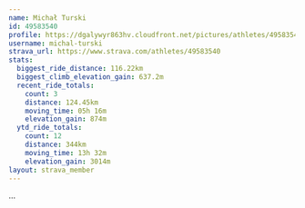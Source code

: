 ```yaml
---
name: Michał Turski
id: 49583540
profile: https://dgalywyr863hv.cloudfront.net/pictures/athletes/49583540/14729338/1/large.jpg
username: michal-turski
strava_url: https://www.strava.com/athletes/49583540
stats:
  biggest_ride_distance: 116.22km
  biggest_climb_elevation_gain: 637.2m
  recent_ride_totals:
    count: 3
    distance: 124.45km
    moving_time: 05h 16m
    elevation_gain: 874m
  ytd_ride_totals:
    count: 12
    distance: 344km
    moving_time: 13h 32m
    elevation_gain: 3014m
layout: strava_member
--- 
```

...
